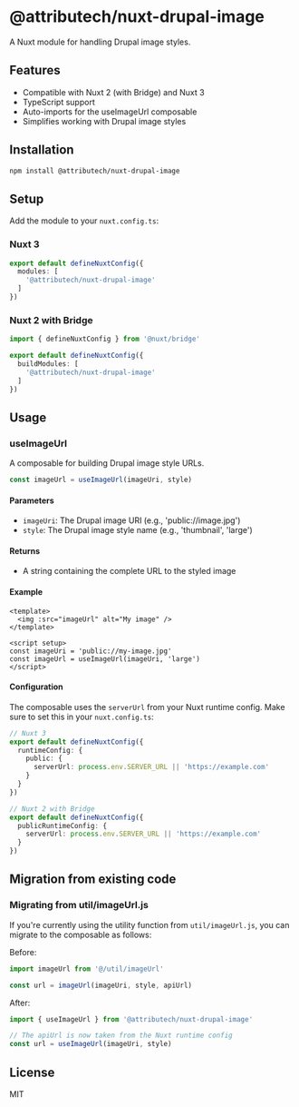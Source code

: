 # @attributech/nuxt-drupal-image

A Nuxt module for handling Drupal image styles.

## Features

- Compatible with Nuxt 2 (with Bridge) and Nuxt 3
- TypeScript support
- Auto-imports for the useImageUrl composable
- Simplifies working with Drupal image styles

## Installation

```bash
npm install @attributech/nuxt-drupal-image
```

## Setup

Add the module to your `nuxt.config.ts`:

### Nuxt 3

```ts
export default defineNuxtConfig({
  modules: [
    '@attributech/nuxt-drupal-image'
  ]
})
```

### Nuxt 2 with Bridge

```ts
import { defineNuxtConfig } from '@nuxt/bridge'

export default defineNuxtConfig({
  buildModules: [
    '@attributech/nuxt-drupal-image'
  ]
})
```

## Usage

### useImageUrl

A composable for building Drupal image style URLs.

```ts
const imageUrl = useImageUrl(imageUri, style)
```

#### Parameters

- `imageUri`: The Drupal image URI (e.g., 'public://image.jpg')
- `style`: The Drupal image style name (e.g., 'thumbnail', 'large')

#### Returns

- A string containing the complete URL to the styled image

#### Example

```vue
<template>
  <img :src="imageUrl" alt="My image" />
</template>

<script setup>
const imageUri = 'public://my-image.jpg'
const imageUrl = useImageUrl(imageUri, 'large')
</script>
```

#### Configuration

The composable uses the `serverUrl` from your Nuxt runtime config. Make sure to set this in your `nuxt.config.ts`:

```ts
// Nuxt 3
export default defineNuxtConfig({
  runtimeConfig: {
    public: {
      serverUrl: process.env.SERVER_URL || 'https://example.com'
    }
  }
})

// Nuxt 2 with Bridge
export default defineNuxtConfig({
  publicRuntimeConfig: {
    serverUrl: process.env.SERVER_URL || 'https://example.com'
  }
})
```

## Migration from existing code

### Migrating from util/imageUrl.js

If you're currently using the utility function from `util/imageUrl.js`, you can migrate to the composable as follows:

Before:
```js
import imageUrl from '@/util/imageUrl'

const url = imageUrl(imageUri, style, apiUrl)
```

After:
```js
import { useImageUrl } from '@attributech/nuxt-drupal-image'

// The apiUrl is now taken from the Nuxt runtime config
const url = useImageUrl(imageUri, style)
```

## License

MIT
